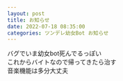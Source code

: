 ```yaml
---
layout: post
title: お知らせ
date: 2022-07-18 08:35:00
categories: ツンデレ幼女Bot お知らせ
---
```

バグでいま幼女bot死んでるっぽい<br>これからバイトなので帰ってきたら治す<br>音楽機能は多分大丈夫